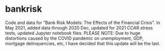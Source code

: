 # bankrisk
Code and data for "Bank Risk Models: The Effects of the Financial Crisis".
In May 2021, added data through 2020 Dec, updated for 2021 CCAR stress tests, updated Jupyter notebook files.  PLEASE NOTE: Due to huge distortions caused by the COVID pandemic on unemployment, GDP, mortgage delinquencies, etc, I have decided that this update will be the last.
